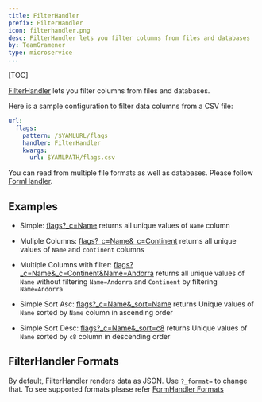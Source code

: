 ```yaml
---
title: FilterHandler
prefix: FilterHandler
icon: filterhandler.png
desc: FilterHandler lets you filter columns from files and databases
by: TeamGramener
type: microservice
...
```


[TOC]

[FilterHandler][filterhandler] lets you filter columns from files and databases.

Here is a sample configuration to filter data columns from a CSV file:

```yaml
url:
  flags:
    pattern: /$YAMLURL/flags
    handler: FilterHandler
    kwargs:
      url: $YAMLPATH/flags.csv
```

You can read from multiple file formats as well as databases. Please follow
[FormHandler](/formhandler/).

## Examples

- Simple: [flags?_c=Name](flags?_c=Name)
returns all unique values of `Name` column

- Muliple Columns: [flags?_c=Name&_c=Continent](flags?_c=Name&_c=Continent)
returns all unique values of `Name` and `continent` columns

- Multiple Columns with filter: [flags?_c=Name&_c=Continent&Name=Andorra](flags?_c=Name&_c=Continent&Name=Andorra)
returns all unique values of `Name` without filtering `Name=Andorra` and `Continent` by filtering `Name=Andorra`

- Simple Sort Asc: [flags?_c=Name&_sort=Name](flags?_c=Name&_sort=Name) returns Unique values of `Name` sorted by `Name` column in ascending order

- Simple Sort Desc: [flags?_c=Name&_sort=c8](flags?_c=Name&_sort=-c8) returns Unique values of `Name` sorted by `c8` column in descending order

## FilterHandler Formats

By default, FilterHandler renders data as JSON. Use `?_format=` to change that.
To see supported formats please refer [FormHandler Formats](/formhandler/#formhandler-formats)

[filterhandler]: https://learn.gramener.com/gramex/gramex.handlers.html#gramex.handlers.FilterHandler
